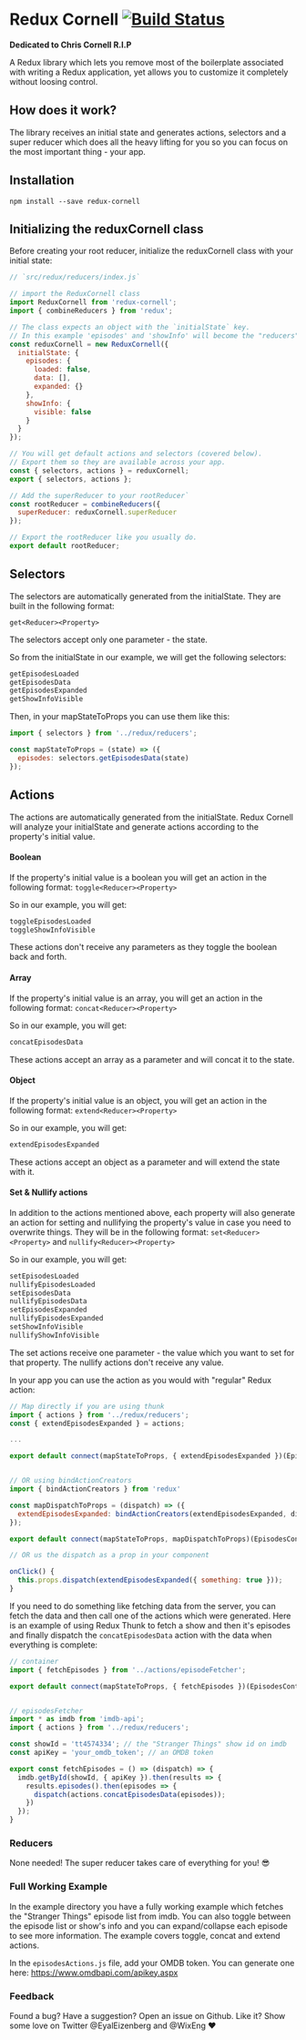 # Redux Cornell [![Build Status](https://travis-ci.org/wix/redux-cornell.svg?branch=master)](https://travis-ci.org/wix/redux-cornell)
**Dedicated to Chris Cornell R.I.P**

A Redux library which lets you remove most of the boilerplate associated with writing a Redux application, yet allows you to customize it completely without loosing control.

## How does it work?
The library receives an initial state and generates actions, selectors and a super reducer which does all the heavy lifting for you so you can focus on the most important thing - your app.

## Installation
`npm install --save redux-cornell`

## Initializing the reduxCornell class
Before creating your root reducer, initialize the reduxCornell class with your initial state:
```javascript
// `src/redux/reducers/index.js`

// import the ReduxCornell class
import ReduxCornell from 'redux-cornell';
import { combineReducers } from 'redux';

// The class expects an object with the `initialState` key.
// In this example 'episodes' and 'showInfo' will become the "reducers".
const reduxCornell = new ReduxCornell({
  initialState: {
    episodes: {
      loaded: false,
      data: [],
      expanded: {}
    },
    showInfo: {
      visible: false
    }
  }
});

// You will get default actions and selectors (covered below).
// Export them so they are available across your app.
const { selectors, actions } = reduxCornell;
export { selectors, actions };

// Add the superReducer to your rootReducer`
const rootReducer = combineReducers({
  superReducer: reduxCornell.superReducer
});

// Export the rootReducer like you usually do.
export default rootReducer;
```

## Selectors
The selectors are automatically generated from the initialState. They are built in the following format:

`get<Reducer><Property>`

The selectors accept only one parameter - the state.

So from the initialState in our example, we will get the following selectors:

```javascript
getEpisodesLoaded
getEpisodesData
getEpisodesExpanded
getShowInfoVisible
```

Then, in your mapStateToProps you can use them like this:

```javascript
import { selectors } from '../redux/reducers';

const mapStateToProps = (state) => ({
  episodes: selectors.getEpisodesData(state)
});
```

## Actions
The actions are automatically generated from the initialState. Redux Cornell will analyze your initialState and generate actions according to the property's initial value.

#### Boolean
If the property's initial value is a boolean you will get an action in the following format: `toggle<Reducer><Property>`

So in our example, you will get:
```javascript
toggleEpisodesLoaded
toggleShowInfoVisible
```

These actions don't receive any parameters as they toggle the boolean back and forth.

#### Array
If the property's initial value is an array, you will get an action in the following format: `concat<Reducer><Property>`

So in our example, you will get:

```javascript
concatEpisodesData
```

These actions accept an array as a parameter and will concat it to the state.

#### Object
If the property's initial value is an object, you will get an action in the following format: `extend<Reducer><Property>`

So in our example, you will get:

```javascript
extendEpisodesExpanded
```

These actions accept an object as a parameter and will extend the state with it.

#### Set & Nullify actions
In addition to the actions mentioned above, each property will also generate an action for setting and nullifying the property's value in case you need to overwrite things. They will be in the following format: `set<Reducer><Property>` and `nullify<Reducer><Property>`

So in our example, you will get:

```javascript
setEpisodesLoaded
nullifyEpisodesLoaded
setEpisodesData
nullifyEpisodesData
setEpisodesExpanded
nullifyEpisodesExpanded
setShowInfoVisible
nullifyShowInfoVisible
```

The set actions receive one parameter - the value which you want to set for that property. The nullify actions don't receive any value.

In your app you can use the action as you would with "regular" Redux action:

```javascript
// Map directly if you are using thunk
import { actions } from '../redux/reducers';
const { extendEpisodesExpanded } = actions;

...

export default connect(mapStateToProps, { extendEpisodesExpanded })(EpisodesContainer);


// OR using bindActionCreators
import { bindActionCreators } from 'redux'

const mapDispatchToProps = (dispatch) => ({
  extendEpisodesExpanded: bindActionCreators(extendEpisodesExpanded, dispatch)
});

export default connect(mapStateToProps, mapDispatchToProps)(EpisodesContainer);

// OR us the dispatch as a prop in your component

onClick() {
  this.props.dispatch(extendEpisodesExpanded({ something: true }));
}
```

If you need to do something like fetching data from the server, you can fetch the data and then call one of the actions which were generated. Here is an example of using Redux Thunk to fetch a show and then it's episodes and finally dispatch the `concatEpisodesData` action with the data when everything is complete:

```javascript
// container
import { fetchEpisodes } from '../actions/episodeFetcher';

export default connect(mapStateToProps, { fetchEpisodes })(EpisodesContainer);


// episodesFetcher
import * as imdb from 'imdb-api';
import { actions } from '../redux/reducers';

const showId = 'tt4574334'; // the "Stranger Things" show id on imdb
const apiKey = 'your_omdb_token'; // an OMDB token

export const fetchEpisodes = () => (dispatch) => {
  imdb.getById(showId, { apiKey }).then(results => {
    results.episodes().then(episodes => {
      dispatch(actions.concatEpisodesData(episodes));
    })
  });
}
```

### Reducers
None needed! The super reducer takes care of everything for you! 😎

### Full Working Example
In the example directory you have a fully working example which fetches the "Stranger Things" episode list from imdb. You can also toggle between the episode list or show's info and you can expand/collapse each episode to see more information. The example covers toggle, concat and extend actions.

In the `episodesActions.js` file, add your OMDB token. You can generate one here: https://www.omdbapi.com/apikey.aspx

### Feedback
Found a bug? Have a suggestion? Open an issue on Github.
Like it? Show some love on Twitter @EyalEizenberg and @WixEng ❤️
